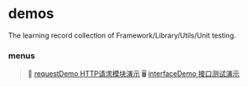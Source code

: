 # demos
The learning record collection of Framework/Library/Utils/Unit testing.

### menus
> 🌈 [requestDemo HTTP请求模块演示](./requestDemo/README.md)
> 🖥 [interfaceDemo 接口测试演示](./interfaceDemo/README.md)